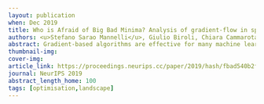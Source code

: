 ```yaml
---
layout: publication
when: Dec 2019
title: Who is Afraid of Big Bad Minima? Analysis of gradient-flow in spiked matrix-tensor models
authors: <u>Stefano Sarao Mannelli</u>, Giulio Biroli, Chiara Cammarota, Florent Krzakala, Lenka Zdeborova
abstract: Gradient-based algorithms are effective for many machine learning tasks, but despite ample recent effort and some progress, it often remains unclear why they work in practice in optimising high-dimensional non-convex functions and why they find good minima instead of being trapped in spurious ones. Here we present a quantitative theory explaining this behaviour in a spiked matrix-tensor model. Our framework is based on the Kac-Rice analysis of stationary points and a closed-form analysis of gradient-flow originating from statistical physics. We show that there is a well defined region of parameters where the gradient-flow algorithm finds a good global minimum despite the presence of exponentially many spurious local minima. We show that this is achieved by surfing on saddles that have strong negative direction towards the global minima, a phenomenon that is connected to a BBP-type threshold in the Hessian describing the critical points of the landscapes.
thumbnail-img:
cover-img:
article_link: https://proceedings.neurips.cc/paper/2019/hash/fbad540b2f3b5638a9be9aa6a4d8e450-Abstract.html
journal: NeurIPS 2019
abstract_length_home: 100
tags: [optimisation,landscape]
---
```

